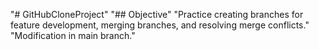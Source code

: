 "# GitHubCloneProject" 
"## Objective" 
"Practice creating branches for feature development, merging branches, and resolving merge conflicts." 
"Modification in main branch." 
